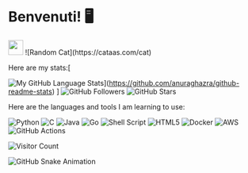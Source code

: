 # Benvenuti! 🖥️
<img src="https://media.giphy.com/media/hvRJCLFzcasrR4ia7z/giphy.gif" width="30px">
![Random Cat](https://cataas.com/cat)


Here are my stats:[

![My GitHub Language Stats](https://github-readme-stats-sigma-five.vercel.app/api/top-langs/?username=CinelliAlessia&theme=tokyonight&card_width=350)](https://github.com/anuraghazra/github-readme-stats)
]
![GitHub Followers](https://img.shields.io/github/followers/CinelliAlessia?label=Follow&style=social)
![GitHub Stars](https://img.shields.io/github/stars/CinelliAlessia?label=Stars&style=social)

Here are the languages and tools I am learning to use:

![Python](https://img.shields.io/badge/python-3670A0?style=for-the-badge&logo=python&logoColor=ffdd54&labelColor=transparent)
![C](https://img.shields.io/badge/c-%2300599C.svg?style=for-the-badge&logo=c&logoColor=white&labelColor=transparent)
![Java](https://img.shields.io/badge/java-%23ED8B00.svg?style=for-the-badge&logo=openjdk&logoColor=white&labelColor=transparent)
![Go](https://img.shields.io/badge/go-%2300ADD8.svg?style=for-the-badge&logo=go&logoColor=white&labelColor=transparent)
![Shell Script](https://img.shields.io/badge/shell_script-%23121011.svg?style=for-the-badge&logo=gnu-bash&logoColor=white&labelColor=transparent)
![HTML5](https://img.shields.io/badge/html5-%23E34F26.svg?style=for-the-badge&logo=html5&logoColor=white&labelColor=transparent)
![Docker](https://img.shields.io/badge/docker-%230db7ed.svg?style=for-the-badge&logo=docker&logoColor=white&labelColor=transparent)
![AWS](https://img.shields.io/badge/AWS-%23FF9900.svg?style=for-the-badge&logo=amazon-aws&logoColor=white&labelColor=transparent)
![GitHub Actions](https://img.shields.io/badge/github%20actions-%232671E5.svg?style=for-the-badge&logo=githubactions&logoColor=white&labelColor=transparent)

![Visitor Count](https://komarev.com/ghpvc/?username=CinelliAlessia&color=blue&style=flat-square)

![GitHub Snake Animation](https://github.com/CinelliAlessia/CinelliAlessia/blob/output/github-contribution-grid-snake.svg)

